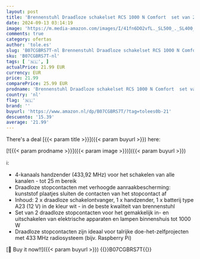 ```yaml
---
layout: post
title: 'Brennenstuhl Draadloze schakelset RCS 1000 N Comfort  set van 2 draadloze stopcontacten  raspberry pi met handzender en verhoogde aanraakbescherming  wit'
date: 2024-09-13 03:14:19
image: 'https://m.media-amazon.com/images/I/41fn6DO2vfL._SL500_._SL400_.jpg'
comments: true
category: ofertas
author: 'tole.es'
slug: 'B07CGBRS7T-nl Brennenstuhl Draadloze schakelset RCS 1000 N Comfort set...'
sku: 'B07CGBRS7T-nl'
tags: [ '🇳🇱', ]
actualPrice: 21.99 EUR
currency: EUR
price: 21.99
comparePrice: 25.99 EUR
prodname: 'Brennenstuhl Draadloze schakelset RCS 1000 N Comfort  set van 2 draadloze stopcontacten  raspberry pi met handzender en verhoogde aanraakbescherming  wit'
country: 'nl'
flag: '🇳🇱'
brand: ''
buyurl: 'https://www.amazon.nl/dp/B07CGBRS7T/?tag=tolees0b-21'
descuento: '15.39'
average: '21.99'
---
```


There's a deal [{{< param title >}}]({{< param buyurl >}})  here:

[![{{< param prodname >}}]({{< param image >}})]({{< param buyurl >}})

ℹ️:

- 4-kanaals handzender (433,92 MHz) voor het schakelen van alle kanalen - tot 25 m bereik
- Draadloze stopcontacten met verhoogde aanraakbescherming: kunststof plaatjes sluiten de contacten van het stopcontact af
- Inhoud: 2 x draadloze schakelontvanger, 1 x handzender, 1 x batterij type A23 (12 V) in de kleur wit - in de beste kwaliteit van brennenstuhl
- Set van 2 draadloze stopcontacten voor het gemakkelijk in- en uitschakelen van elektrische apparaten en lampen binnenshuis tot 1000 W
- Draadloze stopcontacten zijn ideaal voor talrijke doe-het-zelfprojecten met 433 MHz radiosysteem (bijv. Raspberry Pi)

[🛒 Buy it now!!]({{< param buyurl >}})
{{<world>}}B07CGBRS7T{{</world>}}
